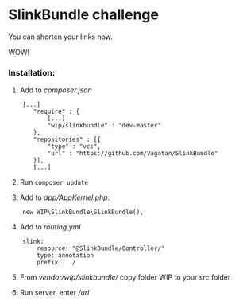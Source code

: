# SlinkBundle challenge

You can shorten your links now.

WOW!

### Installation:

1. Add to *composer.json*
```
    [...]
       "require" : {
           [...]
           "wip/slinkbundle" : "dev-master"
       },
       "repositories" : [{
           "type" : "vcs",
           "url" : "https://github.com/Vagatan/SlinkBundle"
       }],
       [...]
```

2. Run ```composer update```

3. Add to *app/AppKernel.php*:
```
    new WIP\SlinkBundle\SlinkBundle(),
```

4. Add to *routing.yml*
```
    slink:
        resource: "@SlinkBundle/Controller/"
        type: annotation
        prefix:   /
```

5. From *vendor/wip/slinkbundle/* copy folder WIP to your *src* folder

6. Run server, enter */url*